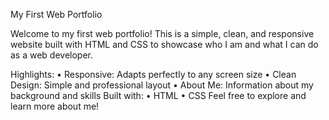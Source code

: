 My First Web Portfolio

Welcome to my first web portfolio! This is a simple, clean, and responsive website built with HTML and CSS to showcase who I am and what I can do as a web developer.

Highlights:
• Responsive: Adapts perfectly to any screen size
• Clean Design: Simple and professional layout
• About Me: Information about my background and skills
Built with:
• HTML
• CSS
Feel free to explore and learn more about me!
